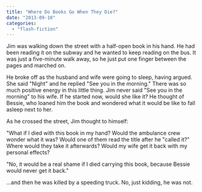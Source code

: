 ```yaml
---
title: "Where Do Books Go When They Die?"
date: "2013-09-10"
categories: 
  - "flash-fiction"
---
```


Jim was walking down the street with a half-open book in his hand. He had been reading it on the subway and he wanted to keep reading on the bus. It was just a five-minute walk away, so he just put one finger between the pages and marched on.

He broke off as the husband and wife were going to sleep, having argued. She said "Night" and he replied "See you in the morning." There was so much positive energy in this little thing. Jim never said "See you in the morning" to his wife. If he started now, would she like it? He thought of Bessie, who loaned him the book and wondered what it would be like to fall asleep next to her.

As he crossed the street, Jim thought to himself:

"What if I died with this book in my hand? Would the ambulance crew wonder what it was? Would one of them read the title after he "called it?" Where would they take it afterwards? Would my wife get it back with my personal effects?

"No, it would be a real shame if I died carrying this book, because Bessie would never get it back."

...and then he was killed by a speeding truck. No, just kidding, he was not.
